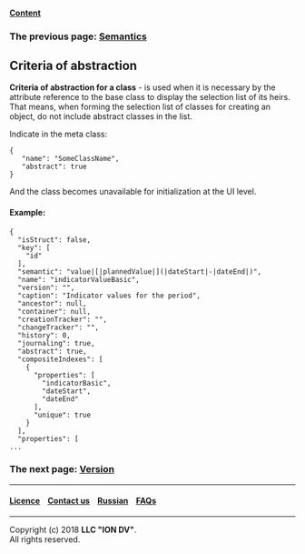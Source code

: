 #### [Content](/docs/en/index.md)

### The previous page: [Semantics](/docs/en/2_system_description/metadata_structure/meta_class/semantic.md)

## Criteria of abstraction 

**Criteria of abstraction for a class** -  is used when it is necessary by the attribute reference to the base class to display the selection list of its heirs. That means, when forming the selection list of classes for creating an object, do not include abstract classes in the list.

Indicate in the meta class:
```
{
   "name": "SomeClassName",
   "abstract": true
}
```
And the class becomes unavailable for initialization at the UI level.

#### Example:
```
{
  "isStruct": false,
  "key": [
    "id"
  ],
  "semantic": "value|[|plannedValue|](|dateStart|-|dateEnd|)",
  "name": "indicatorValueBasic",
  "version": "",
  "caption": "Indicator values for the period",
  "ancestor": null,
  "container": null,
  "creationTracker": "",
  "changeTracker": "",
  "history": 0,
  "journaling": true,
  "abstract": true,
  "compositeIndexes": [
    {
      "properties": [
        "indicatorBasic",
        "dateStart",
        "dateEnd"
      ],
      "unique": true
    }
  ],
  "properties": [
...
```


### The next page: [Version](/docs/en/2_system_description/metadata_structure/meta_class/metaversion.md)
--------------------------------------------------------------------------  


 #### [Licence](/LICENCE.md) &ensp;  [Contact us](https://iondv.com) &ensp;  [Russian](/docs/ru/2_system_description/metadata_structure/meta_class/abstract.md)   &ensp; [FAQs](/faqs.md)          



--------------------------------------------------------------------------  

Copyright (c) 2018 **LLC "ION DV"**.  
All rights reserved. 